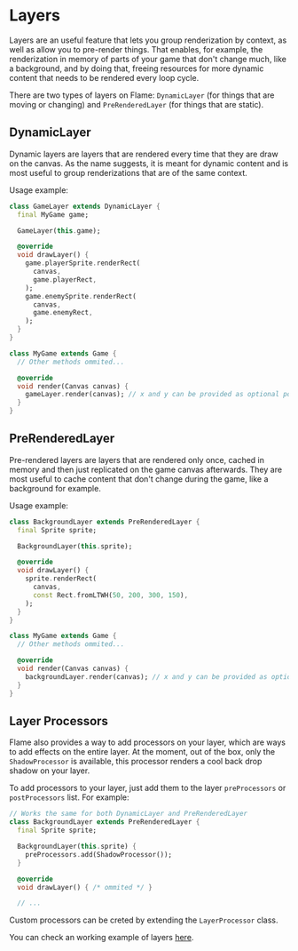 # Layers

Layers are an useful feature that lets you group renderization by context, as well as allow you to pre-render things. That enables, for example, the renderization in memory of parts of your game that don't change much, like a background, and by doing that, freeing resources for more dynamic content that needs to be rendered every loop cycle.

There are two types of layers on Flame: `DynamicLayer` (for things that are moving or changing) and `PreRenderedLayer` (for things that are static).

## DynamicLayer

Dynamic layers are layers that are rendered every time that they are draw on the canvas. As the name suggests, it is meant for dynamic content and is most useful to group renderizations that are of the same context.

Usage example:
```dart
class GameLayer extends DynamicLayer {
  final MyGame game;

  GameLayer(this.game);

  @override
  void drawLayer() {
    game.playerSprite.renderRect(
      canvas,
      game.playerRect,
    );
    game.enemySprite.renderRect(
      canvas,
      game.enemyRect,
    );
  }
}

class MyGame extends Game {
  // Other methods ommited...

  @override
  void render(Canvas canvas) {
    gameLayer.render(canvas); // x and y can be provided as optional position arguments
  }
}
```

## PreRenderedLayer

Pre-rendered layers are layers that are rendered only once, cached in memory and then just replicated on the game canvas afterwards. They are most useful to cache content that don't change during the game, like a background for example.

Usage example:
```dart
class BackgroundLayer extends PreRenderedLayer {
  final Sprite sprite;

  BackgroundLayer(this.sprite);

  @override
  void drawLayer() {
    sprite.renderRect(
      canvas,
      const Rect.fromLTWH(50, 200, 300, 150),
    );
  }
}

class MyGame extends Game {
  // Other methods ommited...

  @override
  void render(Canvas canvas) {
    backgroundLayer.render(canvas); // x and y can be provided as optional position arguments
  }
}
```

## Layer Processors

Flame also provides a way to add processors on your layer, which are ways to add effects on the entire layer. At the moment, out of the box, only the `ShadowProcessor` is available, this processor renders a cool back drop shadow on your layer.

To add processors to your layer, just add them to the layer `preProcessors` or `postProcessors` list. For example:

```dart
// Works the same for both DynamicLayer and PreRenderedLayer
class BackgroundLayer extends PreRenderedLayer {
  final Sprite sprite;

  BackgroundLayer(this.sprite) {
    preProcessors.add(ShadowProcessor());
  }

  @override
  void drawLayer() { /* ommited */ }

  // ...
```

Custom processors can be creted by extending the `LayerProcessor` class.

You can check an working example of layers [here](https://github.com/flame-engine/flame/tree/master/doc/examples/layers).

